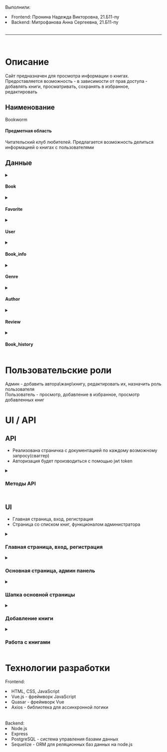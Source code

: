 Выполнили:

<li>Frontend: Пронина Надежда Викторовна, 21.Б11-пу</li>
<li>Backend: Митрофанова Анна Сергеевна, 21.Б11-пу</li>
<br>
<hr>
<br>

# Описание

Сайт предназначен для просмотра информации о книгах.<br> Предоставляется возможность - в зависимости от прав доступа - добавлять книги, просматривать, сохранять в избранное, редактировать <br>

## Наименование

Bookworm

<h4>Предметная область</h4> 
Читательский клуб любителей. Предлагается возможность делиться информацией о книгах с пользователями<br>
<h2>Данные</h2>

<details> 
  
<summary> <h4>Book</h4> </summary>

|  Название |  Тип   | Ограничение     |
| --------: | :----: | :-------------- |
|        id | int64  | not null, >0    |
|      name | string | not null, len>0 |
| author_id | int64  | >0, not null    |
|     price | float  | >=0, not null   |
|  genre_id | int64  | >0, not null    |

</details>

<details> 
  
<summary> <h4>Favorite</h4> </summary>

| Название |  Тип  | Ограничение  |
| -------: | :---: | :----------- |
|       id | int64 | not null, >0 |
|  user_id | int64 | >0, not null |
|  book_id | int64 | >0, not null |

</details>

<details> 
  
<summary> <h4>User</h4> </summary>

| Название |  Тип   | Ограничение       |
| -------: | :----: | :---------------- |
|       id | int64  | not null, >0      |
|    email | string | len > 0, not null |
| password | string | len > 0, not null |
|     role | string | len > 0, not null |

</details>

<details> 
  
<summary> <h4>Book_info</h4> </summary>

|    Название |  Тип   | Ограничение       |
| ----------: | :----: | :---------------- |
|          id | int64  | not null, >0      |
|     book_id | int64  | >0, not null      |
|       price | float  | >=0, not null     |
| description | string | len > 0, not null |

</details>

<details> 
  
<summary> <h4>Genre</h4> </summary>

| Название |  Тип   | Ограничение       |
| -------: | :----: | :---------------- |
|       id | int64  | not null, >0      |
|     name | string | len > 0, not null |

</details>

<details> 
  
<summary> <h4>Author</h4> </summary>

| Название |  Тип   | Ограничение       |
| -------: | :----: | :---------------- |
|       id | int64  | not null, >0      |
|     name | string | len > 0, not null |

</details>

<details> 
  
<summary> <h4>Review</h4> </summary>

|  Название |  Тип   | Ограничение  |
| --------: | :----: | :----------- |
|        id | int64  | not null, >0 |
|   user_id | int64  | integer      |
|   book_id | int64  | integer      |
|     level | int64  | integer      |
| parent_id | int64  | integer      |
|      text | STRING | len > 0      |

</details>

<details>

<summary> <h4>Book_history</h4> </summary>

|    Название |  Тип   | Ограничение  |
| ----------: | :----: | :----------- |
|          id | int64  | not null, >0 |
|     book_id | int64  | not null, >0 |
| description | STRING | len > 0      |

</details>

# Пользовательские роли

Админ - добавить автора\жанр\книгу, редактировать их, назначить роль пользователя <br>
Пользователь - просмотр, добавление в избранное, просмотр добавленных книг

# UI / API

## API

- Реализована страничка с документацией по каждому возможному запросу(сваггер)
- Авторизация будет производиться с помощью jwt token
<details><summary> <h3>Методы API<h3></summary>
<p>

* Документация API с использованием Swagger JSDoc
* подробная информация в файле server/swagger.json или по адресу http://localhost:5000/api-docs/#/

1. Admin - Admin operations

- POST, /api/admin/assignRole, Assign a role to a user

2. Authors - Author management

- POST, /api/author, Create a new author

- GET, /api/author, Get all authors

3. Books - Book management

- POST, /api/book, Create a new book
- GET, /api/book, Get all books
- GET, /api/book/{id}, Get a book by ID
- DELETE, /api/book/{id}, Delete a book by ID
- PUT, /api/book/{id}, Edit a book by ID

4. Genres - Genre management

- POST, /api/genre, Create a new genre
- GET, /api/genre, Get all genres

5. Root - Root endpoint

- GET / Get information about the API

6. Users - User management

- POST, /api/user/registration, Register a new user
- POST, /api/user/login, Login to the system
- GET, /api/user/auth, Check if the user is authenticated
</p></details>

## UI

- Главная страница, вход, регистрация
- Страница со списком книг, функционалом администратора

<details>
<summary> <h3>Главная страница, вход, регистрация</h3></summary>
Главная страница представляет из себя ознакомительную информацию о функциональных возможностях пользователя. Присутсвуют большая кнопка регистрации и в шапке страницы кнопка входа.<br>
Страницы входа и регистрации имеют поля ввода почты и пароля. 
</details>

<details>
<summary> <h3>Основная страница, админ панель</h3></summary>
Основная страница - это таблица книг, которая может быть представлена в 2х вариантах. Как таблица и как карточки. 
<br>Администратор может давать роль админа пользователям, добавлять жанры и авторов.<br>
Обычный пользователь может добавлять книги, а админ может их еще редактировать и удалять.
</details>

<details>
<summary> <h3>Шапка основной страницы</h3></summary>
Слева вверху отображается роль пользователя -  USER или ADMIN. В правой части имеются 2 кнопки - "Мое избранное" и "Выход". При выходе, заканчивается сессия пользователя. При выборе "Мое избранное" происходит переход на новую страницу. 
</details>

<details>
<summary> <h3>Добавление книги</h3></summary>
Форма добавления книги появляется при нажатии на кнопку "добавить книгу". Представляет из себя поля ввода названия, описания и цены. А также имеются выпадающие списки авторов и жанров. 
</details>

<details>
<summary> <h3>Работа с книгами</h3></summary>
Пользователь может нажать на строку в таблице и появится выбор "посмотреть подробнее" и "добавить в избранное". Если выбрать первое, появится подробная информация о данной книге, включая ее описание.
<br>Выбрав второй вариант, пользователь добавляет книгу в список своих избранных книг. В шапке страницы находится кнопка "Мое избранное", при переходе на которую вы увидите также табличку с любимыми книгами.
</details>

# Технологии разработки

Frontend:

<li>HTML, CSS, JavaScript</li>
<li>Vue.js - фреймворк JavaScript </li>
<li>Quasar - фреймворк Vue </li> 
<li>Axios - библиотека для ассинхронной логики </li>
<br>
<br>
Backend:
<li>Node.js</li>
<li>Express</li>
<li>PostgreSQL - система управления базами данных</li>
<li>Sequelize - ORM для реляционных баз данных на node.js</li>
